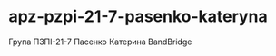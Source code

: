 # apz-pzpi-21-7-pasenko-kateryna

Група ПЗПІ-21-7
Пасенко Катерина
BandBridge                                                                                                                                                                                                            
